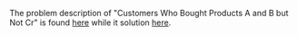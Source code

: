 The problem description of "Customers Who Bought Products A and B but Not Cr" is found [here](https://leetcode.com/problems/customers-who-bought-products-a-and-b-but-not-c/description) while it solution [here]().